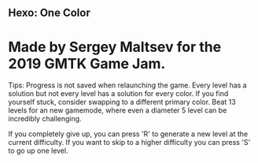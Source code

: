 ## Hexo: One Color

# Made by Sergey Maltsev for the 2019 GMTK Game Jam.

Tips:
Progress is not saved when relaunching the game.
Every level has a solution but not every level has a solution for every color.
If you find yourself stuck, consider swapping to a different primary color.
Beat 13 levels for an new gamemode, where even a diameter 5 level can be incredibly challenging.

If you completely give up, you can press 'R' to generate a new level at the current difficulty.
If you want to skip to a higher difficulty you can press 'S' to go up one level.
